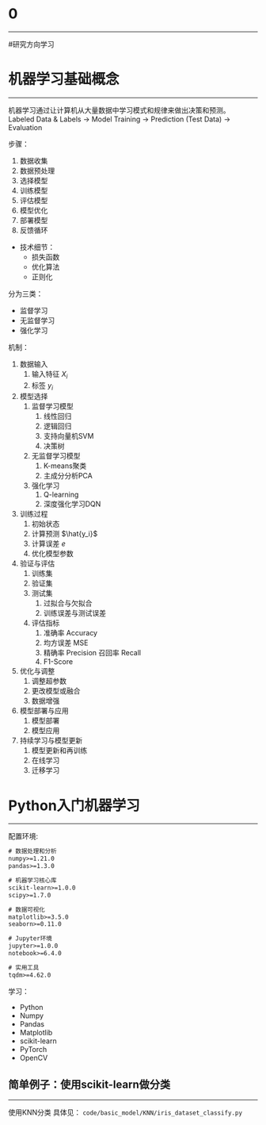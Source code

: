 # 0
---
#研究方向学习


# 机器学习基础概念
---
机器学习通过让计算机从大量数据中学习模式和规律来做出决策和预测。
Labeled Data & Labels -> Model Training -> Prediction (Test Data) -> Evaluation

步骤：
1. 数据收集
2. 数据预处理
3. 选择模型
4. 训练模型
5. 评估模型
6. 模型优化
7. 部署模型
8. 反馈循环
- 技术细节：
	- 损失函数
	- 优化算法
	- 正则化

分为三类：
- 监督学习
- 无监督学习
- 强化学习

机制：
1. 数据输入
	1. 输入特征 $X_i$
	2. 标签 $y_i$
2. 模型选择
	1. 监督学习模型
		1. 线性回归
		2. 逻辑回归
		3. 支持向量机SVM
		4. 决策树
	2. 无监督学习模型
		1. K-means聚类
		2. 主成分分析PCA
	3. 强化学习
		1. Q-learning
		2. 深度强化学习DQN
3. 训练过程
	1. 初始状态
	2. 计算预测 $\hat{y_i}$
	3. 计算误差 ${e}$
	4. 优化模型参数
4. 验证与评估
	1. 训练集
	2. 验证集
	3. 测试集
		1. 过拟合与欠拟合
		2. 训练误差与测试误差
	4. 评估指标
		1. 准确率 Accuracy
		2. 均方误差 MSE
		3. 精确率 Precision 召回率 Recall
		4. F1-Score
5. 优化与调整
	1. 调整超参数
	2. 更改模型或融合
	3. 数据增强
6. 模型部署与应用
	1. 模型部署
	2. 模型应用
7. 持续学习与模型更新
	1. 模型更新和再训练
	2. 在线学习
	3. 迁移学习



# Python入门机器学习
---
配置环境:
```txt
# 数据处理和分析
numpy>=1.21.0
pandas>=1.3.0

# 机器学习核心库
scikit-learn>=1.0.0
scipy>=1.7.0

# 数据可视化
matplotlib>=3.5.0
seaborn>=0.11.0

# Jupyter环境
jupyter>=1.0.0
notebook>=6.4.0

# 实用工具
tqdm>=4.62.0
```

学习：
- Python
- Numpy
- Pandas
- Matplotlib
- scikit-learn
- PyTorch
- OpenCV

## 简单例子：使用scikit-learn做分类
---
使用KNN分类
具体见： `code/basic_model/KNN/iris_dataset_classify.py`





